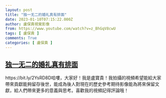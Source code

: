 ```yaml
---
layout: post
title: "独一无二的婚礼真有排面"
date: 2023-01-10T07:15:22.000Z
author: 盧保貴視覺影像
from: https://www.youtube.com/watch?v=z_BhGqV8cwU
tags: [ 盧保貴 ]
comments: True
categories: [ 盧保貴 ]
---
```

<!--1673334922000-->
[独一无二的婚礼真有排面](https://www.youtube.com/watch?v=z_BhGqV8cwU)
------

<div>
https://bit.ly/2YsRD8D哈嘍，大家好！我是盧寶貴！我拍攝的視頻希望能給大家帶來貢獻能夠留存後世，能成為後人對現在的歷史參考期待影像能為將來保留文獻，給人們帶來更多的意義與思考。喜歡我的視頻記得評論哦！
</div>
